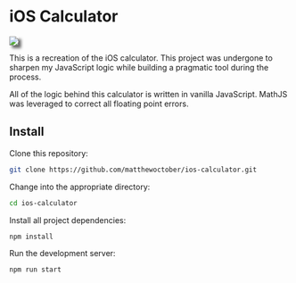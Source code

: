 # iOS Calculator

<img src="https://matthewoctober.com/static/calculator-20fd17d40b7440522dccb24a5babda2e-7b279.png" style="box-shadow: 5px 5px 5px rgba(0, 0, 0, 0.6)" />

This is a recreation of the iOS calculator. This project was undergone to sharpen my JavaScript logic while building a pragmatic tool during the process.

All of the logic behind this calculator is written in vanilla JavaScript. MathJS was leveraged to correct all floating point errors.

## Install

Clone this repository:

```bash
git clone https://github.com/matthewoctober/ios-calculator.git
```

Change into the appropriate directory:

```bash
cd ios-calculator
```

Install all project dependencies:

```bash
npm install
```

Run the development server:

```bash
npm run start
```
